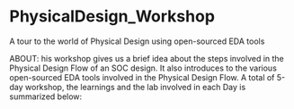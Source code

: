 # PhysicalDesign_Workshop
A tour to the world of Physical Design using open-sourced EDA tools

ABOUT: 
his workshop gives us a brief idea about the steps involved in the Physical Design Flow of an SOC design. It also introduces to the various open-sourced EDA tools involved in the Physical Design Flow.
A total of 5-day workshop, the learnings and the lab involved in each Day is summarized below:
